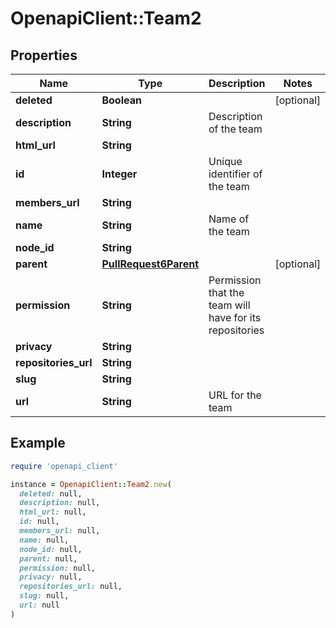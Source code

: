# OpenapiClient::Team2

## Properties

| Name | Type | Description | Notes |
| ---- | ---- | ----------- | ----- |
| **deleted** | **Boolean** |  | [optional] |
| **description** | **String** | Description of the team |  |
| **html_url** | **String** |  |  |
| **id** | **Integer** | Unique identifier of the team |  |
| **members_url** | **String** |  |  |
| **name** | **String** | Name of the team |  |
| **node_id** | **String** |  |  |
| **parent** | [**PullRequest6Parent**](PullRequest6Parent.md) |  | [optional] |
| **permission** | **String** | Permission that the team will have for its repositories |  |
| **privacy** | **String** |  |  |
| **repositories_url** | **String** |  |  |
| **slug** | **String** |  |  |
| **url** | **String** | URL for the team |  |

## Example

```ruby
require 'openapi_client'

instance = OpenapiClient::Team2.new(
  deleted: null,
  description: null,
  html_url: null,
  id: null,
  members_url: null,
  name: null,
  node_id: null,
  parent: null,
  permission: null,
  privacy: null,
  repositories_url: null,
  slug: null,
  url: null
)
```


